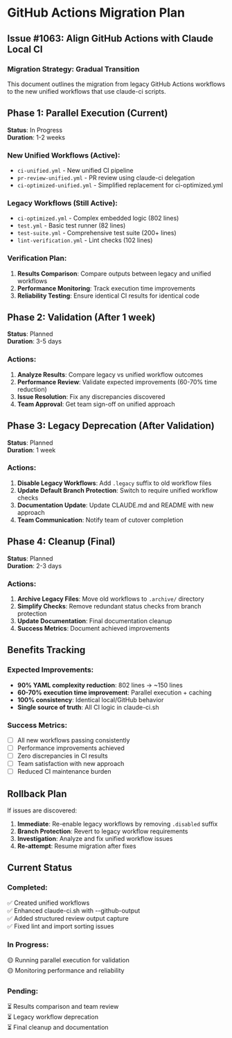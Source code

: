 # GitHub Actions Migration Plan
## Issue #1063: Align GitHub Actions with Claude Local CI

### Migration Strategy: Gradual Transition

This document outlines the migration from legacy GitHub Actions workflows to the new unified workflows that use claude-ci scripts.

## Phase 1: Parallel Execution (Current)
**Status**: In Progress  
**Duration**: 1-2 weeks

### New Unified Workflows (Active):
- `ci-unified.yml` - New unified CI pipeline  
- `pr-review-unified.yml` - PR review using claude-ci delegation
- `ci-optimized-unified.yml` - Simplified replacement for ci-optimized.yml

### Legacy Workflows (Still Active):
- `ci-optimized.yml` - Complex embedded logic (802 lines)
- `test.yml` - Basic test runner (82 lines)  
- `test-suite.yml` - Comprehensive test suite (200+ lines)
- `lint-verification.yml` - Lint checks (102 lines)

### Verification Plan:
1. **Results Comparison**: Compare outputs between legacy and unified workflows
2. **Performance Monitoring**: Track execution time improvements
3. **Reliability Testing**: Ensure identical CI results for identical code

## Phase 2: Validation (After 1 week)
**Status**: Planned  
**Duration**: 3-5 days

### Actions:
1. **Analyze Results**: Compare legacy vs unified workflow outcomes
2. **Performance Review**: Validate expected improvements (60-70% time reduction)
3. **Issue Resolution**: Fix any discrepancies discovered
4. **Team Approval**: Get team sign-off on unified approach

## Phase 3: Legacy Deprecation (After Validation)
**Status**: Planned  
**Duration**: 1 week

### Actions:
1. **Disable Legacy Workflows**: Add `.legacy` suffix to old workflow files
2. **Update Default Branch Protection**: Switch to require unified workflow checks
3. **Documentation Update**: Update CLAUDE.md and README with new approach
4. **Team Communication**: Notify team of cutover completion

## Phase 4: Cleanup (Final)
**Status**: Planned  
**Duration**: 2-3 days

### Actions:
1. **Archive Legacy Files**: Move old workflows to `.archive/` directory
2. **Simplify Checks**: Remove redundant status checks from branch protection
3. **Update Documentation**: Final documentation cleanup
4. **Success Metrics**: Document achieved improvements

## Benefits Tracking

### Expected Improvements:
- **90% YAML complexity reduction**: 802 lines → ~150 lines
- **60-70% execution time improvement**: Parallel execution + caching
- **100% consistency**: Identical local/GitHub behavior
- **Single source of truth**: All CI logic in claude-ci.sh

### Success Metrics:
- [ ] All new workflows passing consistently
- [ ] Performance improvements achieved  
- [ ] Zero discrepancies in CI results
- [ ] Team satisfaction with new approach
- [ ] Reduced CI maintenance burden

## Rollback Plan

If issues are discovered:

1. **Immediate**: Re-enable legacy workflows by removing `.disabled` suffix
2. **Branch Protection**: Revert to legacy workflow requirements  
3. **Investigation**: Analyze and fix unified workflow issues
4. **Re-attempt**: Resume migration after fixes

## Current Status

### Completed:
✅ Created unified workflows  
✅ Enhanced claude-ci.sh with --github-output  
✅ Added structured review output capture  
✅ Fixed lint and import sorting issues  

### In Progress:
🟡 Running parallel execution for validation  
🟡 Monitoring performance and reliability  

### Pending:
⏳ Results comparison and team review  
⏳ Legacy workflow deprecation  
⏳ Final cleanup and documentation